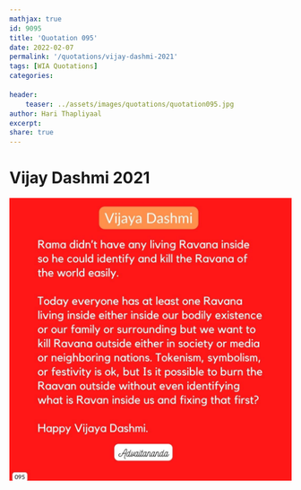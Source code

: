 ```yaml
---
mathjax: true
id: 9095
title: 'Quotation 095'
date: 2022-02-07
permalink: '/quotations/vijay-dashmi-2021'
tags: [WIA Quotations] 
categories: 

header:
    teaser: ../assets/images/quotations/quotation095.jpg
author: Hari Thapliyaal 
excerpt:
share: true 
---
```


# Vijay Dashmi 2021

![Vijay Dashmi 2021](../assets/images/quotations/quotation095.jpg)
